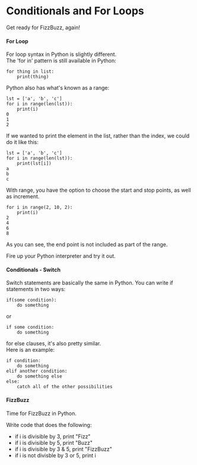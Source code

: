 Conditionals and For Loops
==========================

Get ready for FizzBuzz, again!

#### For Loop

For loop syntax in Python is slightly different.  
The 'for in' pattern is still available in Python:  
```
for thing in list:
	print(thing)
```
Python also has what's known as a range:
```
lst = ['a', 'b', 'c']
for i in range(len(lst)):
 	print(i)
0
1
2
```
If we wanted to print the element in the list, rather than the index, we could do it like this:  
```
lst = ['a', 'b', 'c']
for i in range(len(lst)):
 	print(lst[i])
a
b
c
```
With range, you have the option to choose the start and stop points, as well as increment.  
```
for i in range(2, 10, 2):
 	print(i)
2
4
6
8
```
As you can see, the end point is not included as part of the range.

Fire up your Python interpreter and try it out.

#### Conditionals - Switch

Switch statements are basically the same in Python. You can write if statements in two ways:
```
if(some condition):
	do something
```
or
```
if some condition:
	do something
```
for else clauses, it's also pretty similar.  
Here is an example:  
```
if condition:
	do something
elif another condition:
	do something else
else:
	catch all of the other possibilities
```

#### FizzBuzz

Time for FizzBuzz in Python.

Write code that does the following:  
* if i is divisible by 3, print "Fizz"
* if i is divisible by 5, print "Buzz"
* if i is divisible by 3 & 5, print "FizzBuzz"
* if i is not divisble by 3 or 5, print i
